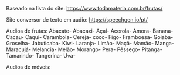 Baseado na lista do site:
    https://www.todamateria.com.br/frutas/

Site conversor de texto em audio:
    https://speechgen.io/pt/


Audios de frutas:
Abacate-
Abacaxi-
Açaí-
Acerola-
Amora-
Banana-
Cacau-
Caqui-
Carambola-
Cereja-
coco-
Figo-
Framboesa-
Goiaba-
Groselha-
Jabuticaba-
Kiwi-
Laranja-
Limão-
Maçã-
Mamão-
Manga-
Maracujá-
Melancia-
Melão-
Morango-
Pera-
Pêssego-
Pitanga-
Tamarindo-
Tangerina-
Uva-

Audios de móveis:
